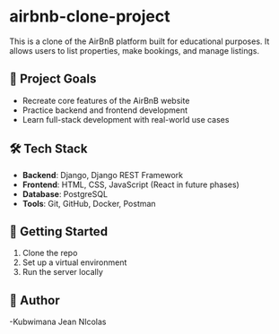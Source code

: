 # airbnb-clone-project
This is a clone of the AirBnB platform built for educational purposes. It allows users to list properties, make bookings, and manage listings.

## 🎯 Project Goals

- Recreate core features of the AirBnB website
- Practice backend and frontend development
- Learn full-stack development with real-world use cases

## 🛠️ Tech Stack

- **Backend**: Django, Django REST Framework
- **Frontend**: HTML, CSS, JavaScript (React in future phases)
- **Database**: PostgreSQL
- **Tools**: Git, GitHub, Docker, Postman

## 🚀 Getting Started

1. Clone the repo
2. Set up a virtual environment
3. Run the server locally

## 👤 Author

-Kubwimana Jean NIcolas

